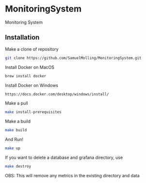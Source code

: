 # MonitoringSystem
Monitoring System 

## Installation

Make a clone of repository
```bash
git clone https://github.com/SamuelMolling/MonitoringSystem.git
```

Install Docker on MacOS
```bash
brew install docker
```

Install Docker on Windows
```bash
https://docs.docker.com/desktop/windows/install/
```

Make a pull 
```bash
make install-prerequisites
```

Make a build 
```bash
make build

```
And Run!
```bash
make up
```

If you want to delete a database and grafana directory, use 
```bash
make destroy
```
OBS: This will remove any metrics in the existing directory and data